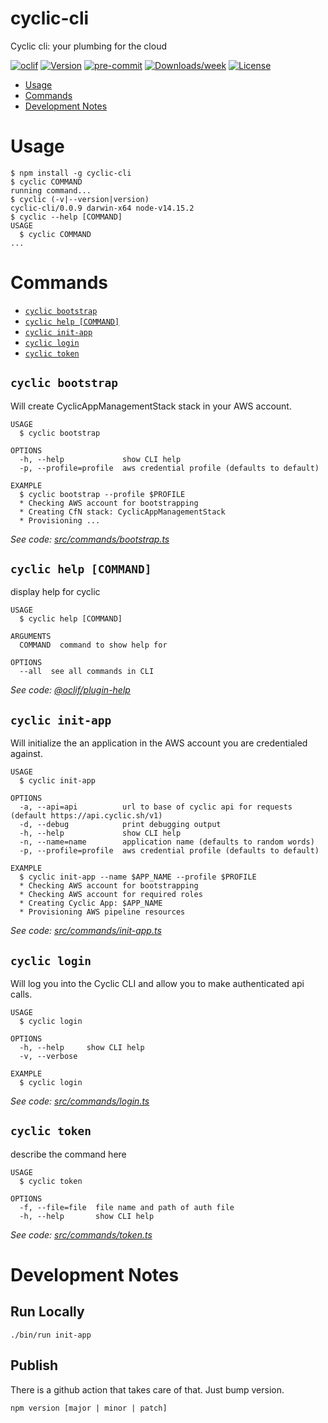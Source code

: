 cyclic-cli
==========

Cyclic cli: your plumbing for the cloud

[![oclif](https://img.shields.io/badge/cli-oclif-brightgreen.svg)](https://oclif.io)
[![Version](https://img.shields.io/npm/v/cyclic-cli.svg)](https://npmjs.org/package/cyclic-cli)
[![pre-commit](https://img.shields.io/badge/pre--commit-enabled-brightgreen?logo=pre-commit&logoColor=white)](https://github.com/pre-commit/pre-commit)
[![Downloads/week](https://img.shields.io/npm/dw/cyclic-cli.svg)](https://npmjs.org/package/cyclic-cli)
[![License](https://img.shields.io/npm/l/cyclic-cli.svg)](https://github.com/cyclic-software/cli/blob/master/package.json)

<!-- toc -->
* [Usage](#usage)
* [Commands](#commands)
* [Development Notes](#development-notes)
<!-- tocstop -->
# Usage
<!-- usage -->
```sh-session
$ npm install -g cyclic-cli
$ cyclic COMMAND
running command...
$ cyclic (-v|--version|version)
cyclic-cli/0.0.9 darwin-x64 node-v14.15.2
$ cyclic --help [COMMAND]
USAGE
  $ cyclic COMMAND
...
```
<!-- usagestop -->
# Commands
<!-- commands -->
* [`cyclic bootstrap`](#cyclic-bootstrap)
* [`cyclic help [COMMAND]`](#cyclic-help-command)
* [`cyclic init-app`](#cyclic-init-app)
* [`cyclic login`](#cyclic-login)
* [`cyclic token`](#cyclic-token)

## `cyclic bootstrap`

Will create CyclicAppManagementStack stack in your AWS account.

```
USAGE
  $ cyclic bootstrap

OPTIONS
  -h, --help             show CLI help
  -p, --profile=profile  aws credential profile (defaults to default)

EXAMPLE
  $ cyclic bootstrap --profile $PROFILE
  * Checking AWS account for bootstrapping
  * Creating CfN stack: CyclicAppManagementStack
  * Provisioning ...
```

_See code: [src/commands/bootstrap.ts](https://github.com/cyclic-software/cli/blob/v0.0.9/src/commands/bootstrap.ts)_

## `cyclic help [COMMAND]`

display help for cyclic

```
USAGE
  $ cyclic help [COMMAND]

ARGUMENTS
  COMMAND  command to show help for

OPTIONS
  --all  see all commands in CLI
```

_See code: [@oclif/plugin-help](https://github.com/oclif/plugin-help/blob/v3.2.2/src/commands/help.ts)_

## `cyclic init-app`

Will initialize the an application in the AWS account you are credentialed against.

```
USAGE
  $ cyclic init-app

OPTIONS
  -a, --api=api          url to base of cyclic api for requests (default https://api.cyclic.sh/v1)
  -d, --debug            print debugging output
  -h, --help             show CLI help
  -n, --name=name        application name (defaults to random words)
  -p, --profile=profile  aws credential profile (defaults to default)

EXAMPLE
  $ cyclic init-app --name $APP_NAME --profile $PROFILE
  * Checking AWS account for bootstrapping
  * Checking AWS account for required roles
  * Creating Cyclic App: $APP_NAME
  * Provisioning AWS pipeline resources
```

_See code: [src/commands/init-app.ts](https://github.com/cyclic-software/cli/blob/v0.0.9/src/commands/init-app.ts)_

## `cyclic login`

Will log you into the Cyclic CLI and allow you to make authenticated api calls.

```
USAGE
  $ cyclic login

OPTIONS
  -h, --help     show CLI help
  -v, --verbose

EXAMPLE
  $ cyclic login
```

_See code: [src/commands/login.ts](https://github.com/cyclic-software/cli/blob/v0.0.9/src/commands/login.ts)_

## `cyclic token`

describe the command here

```
USAGE
  $ cyclic token

OPTIONS
  -f, --file=file  file name and path of auth file
  -h, --help       show CLI help
```

_See code: [src/commands/token.ts](https://github.com/cyclic-software/cli/blob/v0.0.9/src/commands/token.ts)_
<!-- commandsstop -->

# Development Notes

## Run Locally
`./bin/run init-app`

## Publish

There is a github action that takes care of that. Just bump version.

`npm version [major | minor | patch]`
